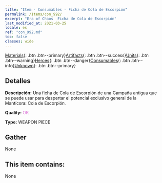 ```yaml
---
title: "Item - Consumables - Ficha de Cola de Escorpión"
permalink: /Items/con_992/
excerpt: "Era of Chaos  Ficha de Cola de Escorpión"
last_modified_at: 2021-03-25
locale: es
ref: "con_992.md"
toc: false
classes: wide
---
```

 [Materials](/es/Items/){: .btn .btn--primary}[Artifacts](/es/Items/Artifacts/){: .btn .btn--success}[Units](/es/Items/Units/){: .btn .btn--warning}[Heroes](/es/Items/Heroes/){: .btn .btn--danger}[Consumables](/es/Items/Consumables/){: .btn .btn--info}[Unknown](/es/Items/Unknown/){: .btn .btn--primary}

## Detalles
 **Descripción:** Una ficha de Cola de Escorpión de una Campaña antigua que se puede usar para despertar el potencial exclusivo general de la Mantícora: Cola de Escorpión.

 **Quality:** <span style="color: #DA70D6">OK</span>

 **Type:** WEAPON PIECE

## Gather

  None

## This item contains:

  None

